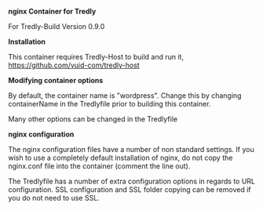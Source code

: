 **nginx Container for Tredly**

For Tredly-Build Version 0.9.0

**Installation**

This container requires Tredly-Host to build and run it, https://github.com/vuid-com/tredly-host

**Modifying container options**

By default, the container name is "wordpress". Change this by changing containerName in the Tredlyfile prior to building this container.

Many other options can be changed in the Tredlyfile

**nginx configuration**

The nginx configuration files have a number of non standard settings. If you wish to use a completely default installation of nginx, do not copy the nginx.conf file into the container (comment the line out).

The Tredlyfile has a number of extra configuration options in regards to URL configuration. SSL configuration and SSL folder copying can be removed if you do not need to use SSL.